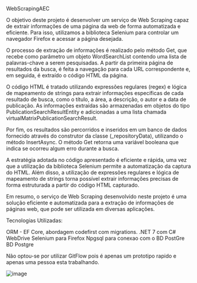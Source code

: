 WebScrapingAEC

O objetivo deste projeto é desenvolver um serviço de Web Scraping capaz de extrair informações de uma página da web de forma automatizada e eficiente. Para isso, utilizamos a biblioteca Selenium para controlar um navegador Firefox e acessar a página desejada.

O processo de extração de informações é realizado pelo método Get, que recebe como parâmetro um objeto WordSearchList contendo uma lista de palavras-chave a serem pesquisadas. A partir da primeira página de resultados da busca, é feita a navegação para cada URL correspondente e, em seguida, é extraído o código HTML da página.

O código HTML é tratado utilizando expressões regulares (regex) e lógica de mapeamento de strings para extrair informações específicas de cada resultado de busca, como o título, a área, a descrição, o autor e a data de publicação. As informações extraídas são armazenadas em objetos do tipo PublicationSearchResultEntity e adicionadas a uma lista chamada virtualMatrixPublicationSearchResult.

Por fim, os resultados são percorridos e inseridos em um banco de dados fornecido através do construtor da classe (_repositoryData), utilizando o método InsertAsync. O método Get retorna uma variável booleana que indica se ocorreu algum erro durante a busca.

A estratégia adotada no código apresentado é eficiente e rápida, uma vez que a utilização da biblioteca Selenium permite a automatização da captura do HTML. Além disso, a utilização de expressões regulares e lógica de mapeamento de strings torna possível extrair informações precisas de forma estruturada a partir do código HTML capturado.

Em resumo, o serviço de Web Scraping desenvolvido neste projeto é uma solução eficiente e automatizada para a extração de informações de páginas web, que pode ser utilizada em diversas aplicações.

Tecnologias Utilizadas:

ORM - EF Core, abordagem codefirst com migrations.
.NET 7 com C#
WebDrive Selenium para Firefox
Npgsql para conexao com o BD PostGre
BD Postgre

Não optou-se por utilizar GitFlow pois é apenas um prototipo rapido e apenas uma pessoa esta trabalhando.

![image](https://user-images.githubusercontent.com/42627524/228366755-afeb2df0-d844-4cef-8bd6-888f3f57c882.png)

